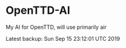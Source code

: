# OpenTTD-AI
My AI for OpenTTD, will use primarily air

Latest backup: Sun Sep 15 23:12:01 UTC 2019
